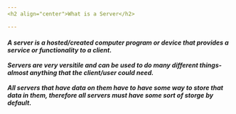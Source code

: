 ```yaml
---
<h2 align="center">What is a Server</h2>

---
```

<h5>A server is a hosted/created computer program or device that provides a service or functionality to a client.
<br></br>
Servers are very versitile and can be used to do many different things- almost anything that the client/user could need.
<br></br>
All servers that have data on them have to have some way to store that data in them, therefore all servers must have some sort of storge by default.</h5>

